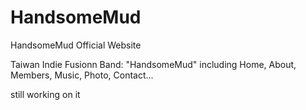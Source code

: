 # HandsomeMud
HandsomeMud Official Website

Taiwan Indie Fusionn Band: "HandsomeMud"
including Home, About, Members, Music, Photo, Contact...

still working on it
